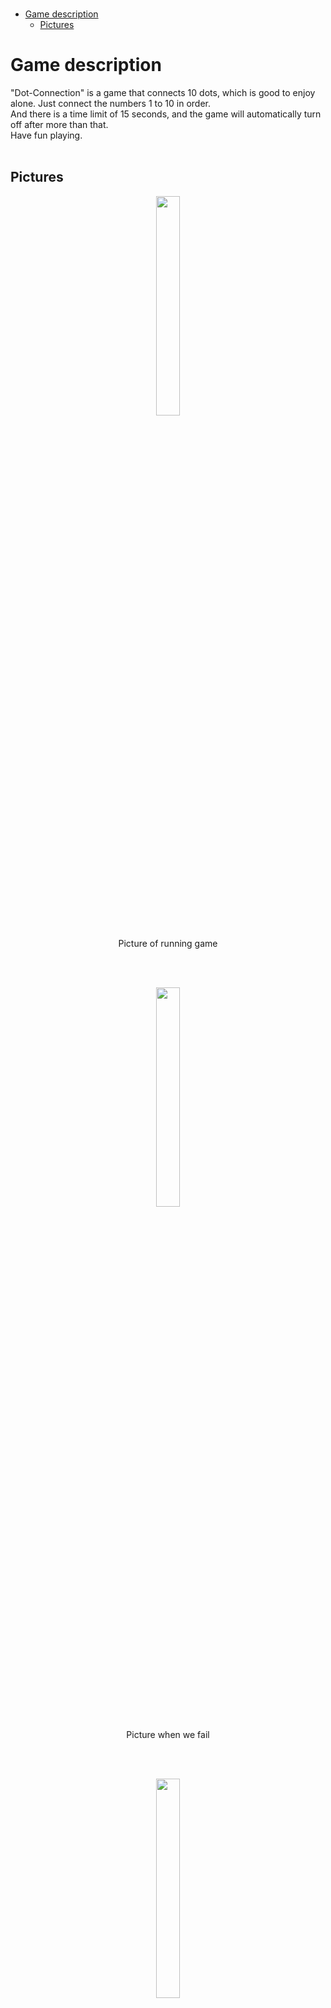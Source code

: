 </br>

- [Game description](#game-description)
  - [Pictures](#pictures)

# Game description
"Dot-Connection" is a game that connects 10 dots, which is good to enjoy alone. Just connect the numbers 1 to 10 in order. 
</br>
And there is a time limit of 15 seconds, and the game will automatically turn off after more than that. 
</br>
Have fun playing.
</br>
</br>

## Pictures
<div style="text-align:center;">
    <figure>
        <img width="30%" src="https://user-images.githubusercontent.com/124134355/218974849-1af96d23-0bec-4d4d-9668-70726afd89fe.png">
        <figcaption>
            </br>
            Picture of running game
        </figcaption>
    </figure>
</div>
</br>
</br>

<div style="text-align:center;">
    <figure>
        <img width="30%" src="https://user-images.githubusercontent.com/124134355/218975091-77176f06-3702-4184-8099-b982943cd6fc.png">
        <figcaption>
            </br>
            Picture when we fail
        </figcaption>
    </figure>
</div>
</br>
</br>

<div style="text-align:center;">
    <figure>
        <img width="30%" src="https://user-images.githubusercontent.com/124134355/218975471-403bde06-10aa-48eb-94cd-f0d3c43e59d0.png">
        <figcaption>
            Picture when we sucess
        </figcaption>
    </figure>
</div>
</br>
</br>